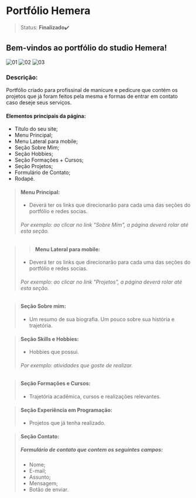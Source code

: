 # Portfólio Hemera

>Status: **Finalizado**✔️

## Bem-vindos ao portfólio do studio Hemera!

![01](https://github.com/B-e-a-t-r-i-z/portfolio_hemera/assets/100288801/158cea2a-a087-4a8e-afd0-ac150ef127f4)
![02](https://github.com/B-e-a-t-r-i-z/portfolio_hemera/assets/100288801/a33bb71a-09dc-49e8-94f1-aa04085e5281)
![03](https://github.com/B-e-a-t-r-i-z/portfolio_hemera/assets/100288801/50d52e9c-3047-45e4-83b7-bc4f15323b98)

### **Descrição:**

Portfólio criado para profissinal de manicure e pedicure que contém os projetos que já foram feitos pela mesma e formas de entrar em contato caso deseje seus serviços.

#### Elementos principais da página:

- Título do seu site;
- Menu Principal;
- Menu Lateral para mobile;
- Seção Sobre Mim;
- Seção Hobbies;
- Seção Formações + Cursos;
- Seção Projetos;
- Formulário de Contato;
- Rodapé.

>#### Menu Principal:
> - Deverá ter os links que direcionarão para cada uma das seções do portfólio e redes socias.
>###### *Por exemplo: ao clicar no link "Sobre Mim", a página deverá rolar até esta seção.*

>>#### Menu Lateral para mobile:
> - Deverá ter os links que direcionarão para cada uma das seções do portfólio e redes socias.
>###### *Por exemplo: ao clicar no link "Projetos", a página deverá rolar até esta seção.*

>#### Seção Sobre mim:
> - Um resumo de sua biografia. Um pouco sobre sua história e trajetória.

>#### Seção Skills e Hobbies:
> - Hobbies que possui.
>###### *Por exemplo: atividades que goste de realizar.*

>#### Seção Formações e Cursos:
> - Trajetória acadêmica, cursos e realizações relevantes.

>#### Seção Experiência em Programação:
> - Projetos que já tenha realizado.

>#### Seção Contato:
> ##### Formulário de contato que contem os seguintes campos:
> - Nome;
> - E-mail;
> - Assunto;
> - Mensagem;
> - Botão de enviar.

